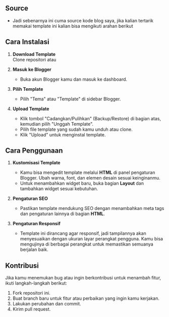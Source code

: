 ## Source
- Jadi sebenarnya ini cuma source kode blog saya, jika kalian tertarik memakai template ini kalian bisa mengikuti arahan berikut
  
## Cara Instalasi

1. **Download Template**  
   Clone repositori atau 
   
2. **Masuk ke Blogger**  
   - Buka akun Blogger kamu dan masuk ke dashboard.
   
3. **Pilih Template**  
   - Pilih "Tema" atau "Template" di sidebar Blogger.
   
4. **Upload Template**  
   - Klik tombol "Cadangkan/Pulihkan" (Backup/Restore) di bagian atas, kemudian pilih "Unggah Template".
   - Pilih file template yang sudah kamu unduh atau clone.
   - Klik "Upload" untuk menginstal template.

## Cara Penggunaan

1. **Kustomisasi Template**  
   - Kamu bisa mengedit template melalui **HTML** di panel pengaturan Blogger. Ubah warna, font, dan elemen desain sesuai keinginanmu.
   - Untuk menambahkan widget baru, buka bagian **Layout** dan tambahkan widget sesuai kebutuhan.
   
2. **Pengaturan SEO**  
   - Pastikan template mendukung SEO dengan menambahkan meta tags dan pengaturan lainnya di bagian **HTML**.
   
3. **Pengaturan Responsif**  
   - Template ini dirancang agar responsif, jadi tampilannya akan menyesuaikan dengan ukuran layar perangkat pengguna. Kamu bisa mengujinya di berbagai perangkat untuk memastikan semuanya berjalan baik.

## Kontribusi

Jika kamu menemukan bug atau ingin berkontribusi untuk menambah fitur, ikuti langkah-langkah berikut:

1. Fork repositori ini.
2. Buat branch baru untuk fitur atau perbaikan yang ingin kamu kerjakan.
3. Lakukan perubahan dan commit.
4. Kirim pull request.


